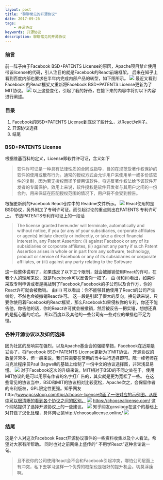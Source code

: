 ```yaml
---
layout: post
title: "聊聊常见的开源协议"
date: 2017-09-26
tags:
    - 开源协议    
keywords: 开源协议
description: 聊聊常见的开源协议
---
```

### 前言
前一阵子由于Facebook BSD+PATENTS License的原因，Apache项目禁止使用带该license的代码，引人注目的就是Facebook的React前端框架。
后来在知乎上看到百度内部也要求在半年内完成内部产品的转型，如下图所示。
![](http://or7kd5uf1.bkt.clouddn.com/%E5%8D%9A%E6%96%87/_image/2017-09-26-22-02-24.jpg)
最近又看到Facebook 的React框架又重新将Facebook BSD+PATENTS License更新为了MIT协议。
![](http://or7kd5uf1.bkt.clouddn.com/%E5%8D%9A%E6%96%87/_image/2017-09-26-22-04-15.jpg)
以上这些变化，引起了我的好奇，在接下来的内容中将对以下内容进行阐述。

### 目录
1. Facebook的BSD+PATENTS License到底说了些什么，以React为例子。
2. 开源协议选择
3. 结尾

### BSD+PATENTS License

根据维基百科的定义，License即软件许可证，含义如下
> 软件许可证是一种具有法律性质的合同或指导，目的在规范受著作权保护的软件的使用或散布行为。通常的授权方式会允许用户来使用单一或多份该软件的复制，因为若无授权而径予使用该软件，将违反著作权法给予该软件开发者的专属保护。效用上来说，软件授权是软件开发者与其用户之间的一份合约，用来保证在匹配授权范围的情况下，用户将不会受到控告。

根据更新前的Facebook React仓库中的 Readme文件所示。
![](http://or7kd5uf1.bkt.clouddn.com/%E5%8D%9A%E6%96%87/_image/2017-09-26-22-11-13.jpg)
React使用的是BSD协议，另外附加了专利许可证。而引起讨论的重点则出在PATENTS 专利许可上。
节选PATENTS专利许可证上的一段话
> The license granted hereunder will terminate, automatically and without notice, if you (or any of your subsidiaries, corporate affiliates or agents) initiate directly or indirectly, or take a direct financial interest in, any Patent  Assertion: (i) against Facebook or any of its subsidiaries or corporate affiliates, (ii) against any party if such Patent Assertion arises in whole or in part from any software, technology, product or service of Facebook or any of its subsidiaries or corporate affiliates, or (iii) against any party relating  to the Software

这一段整体说明了，如果违反了以下三个限制，就会被撤销使用React的许可，在我个人的理解来说，就是Facebook可以反告你一把了。
由 (i)和(ii)看出，如果你采取专利申诉或者是挑战到了Facebook,Facebook的子公司以及合作方，你的React许可就会被撤销。
由(iii) 可以看出：你不能够其他使用了React的公司产生纠纷，不然也会被撤销React许可。
这一段是引起了很大的反向，换句话来说，只要你使用着Facebook的React框架，那么Facebook如果侵权你的专利，你还不能告他，你告他的话，你的React许可就会被撤销，然后被反告一把实锤，想想还真的是挺心塞的哈哈。
所以百度以及其他的一些公司有一些对应的举措也不足为怪。

### 各种开源协议以及如何选择
因为社区的反响实在强烈，以及Apache基金会的强硬举措，Facebook在近期是妥协了，将Facebook BSD+PATENTS License更新为了MIT协议。
开源协议的数量非常多，但一般来说，我们只需要在常用的当中进行选择即可。阮一峰老师在乌克兰程序员Paul Bagwell的基础上绘制了一份中文的协议选择图，非常浅显易懂。
![](http://or7kd5uf1.bkt.clouddn.com/%E5%8D%9A%E6%96%87/_image/2017-09-26-22-30-40.png)
对于Facebook这次的升级来说，MIT相对于BSD的不同之处在于，使用MIT协议的是可以用原有作者的名字打广告的，其实就是更为宽松了一些。
在这些常见的协议当中，BSD和MIT的协议相对比较宽松，Apache次之，会保留作者的专利版权，GPL限定性更强。知乎网友http://www.gcssloop.com/tips/choose-license也画了一张对应的示例图，从图中可以很清晰的看到各个协议之间的区别。
![](http://or7kd5uf1.bkt.clouddn.com/%E5%8D%9A%E6%96%87/_image/2017-09-26-22-35-47.png)
https://choosealicense.com/ 这个网站提供了选择开源协议上的一些建议。
![](http://or7kd5uf1.bkt.clouddn.com/%E5%8D%9A%E6%96%87/_image/2017-09-26-22-42-14.jpg)
知乎网友gcssloop在这个的基础上对其做了汉化处理，具体网址见http://choosealicense.online/
![](http://or7kd5uf1.bkt.clouddn.com/%E5%8D%9A%E6%96%87/_image/2017-09-26-22-42-59.jpg)

### 结尾
这是个人对这次Facebook React开源协议事件的一些资料收集以及个人看法，希望对大家有所帮助。
同时也对之前网络上盛传的“ 不用学React”这种言论说一句。
> 且不说你的公司使用React会不会和Facebook引起冲突，哪怕公司层面上有冲突，私下去学习这样一个优秀的框架也是极好的提升机会，切莫浮躁啊。